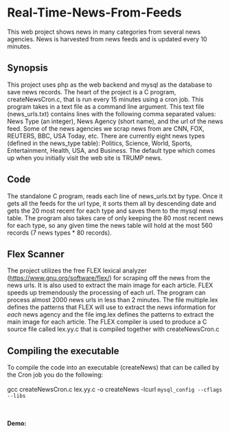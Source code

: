 # Real-Time-News-From-Feeds
This web project shows news in many categories from several news agencies. News is harvested from news feeds and is updated every 10 minutes.
## Synopsis
This project uses php as the web backend and mysql as the database to save news records. 
The heart of the project is a C program, createNewsCron.c, that is run every 15 minutes using a cron job. This program takes in a text file as a command line argument.
This text file (news_urls.txt) contains lines with the following comma separated values:<br> News Type (an integer), News Agency (short name), and the url of the news feed. Some of the news agencies we scrap news from are CNN, FOX, REUTERS, BBC, USA Today, etc.
There are currently eight news types (defined in the news_type table): Politics, Science, World, Sports, Entertainment, Health, USA, and Business. The default type which comes up when you initially visit the web site is TRUMP news.
## Code
The standalone C program, reads each line of news_urls.txt by type. Once it gets all the feeds for the url type, it sorts them all by descending date and gets the 20 most recent for each type and saves them to the mysql news table.
The program also takes care of only keeping the 80 most recent news for each type, so any given time the news table will hold at the most 560 records (7 news types * 80 records).  
## Flex Scanner
The project utilizes the free FLEX lexical analyzer (https://www.gnu.org/software/flex/) for scraping off the news from the news urls. It is also used to extract the main image for each article. FLEX speeds up tremendously the processing of each url. The program can process almost 2000 news urls in less than 2 minutes. The file multiple.lex defines the patterns that FLEX will use to extract the news information for <i>each</i> news agency and the file img.lex defines the patterns to extract the main image for each article. The FLEX compiler is used to produce a C source file called lex.yy.c that is compiled together with createNewsCron.c 
## Compiling the executable
To compile the code into an executable (createNews) that can be called by the Cron job you do the following:<br><br>
gcc createNewsCron.c lex.yy.c -o createNews -lcurl `mysql_config --cflags --libs`

<br><br>
<b> Demo:  </b>

